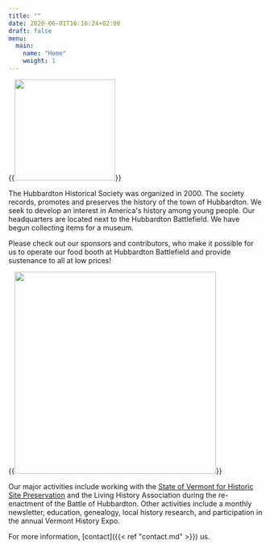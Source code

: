 ```yaml
---
title: ""
date: 2020-06-01T16:16:24+02:00
draft: false
menu:
  main:
    name: "Home"
    weight: 1
---
```


{{<image float="right" width="200px"  src="img/logo.svg" >}}

The Hubbardton Historical Society was organized in 2000. The society records, promotes and preserves the history of the town of Hubbardton. We seek to develop an interest in America's history among young people.  Our headquarters are located next to the Hubbardton Battlefield. We have begun collecting items for a museum.  

Please check out our sponsors and contributors, who make it possible for us to operate our food booth at Hubbardton Battlefield and provide sustenance to all at low prices!

{{<image float="left" width="400px" frame="true" caption="View of Hubbardton" src="img/banner.png" >}}

Our major activities include working with the [State of Vermont for Historic Site Preservation](https://historicsites.vermont.gov/) and the Living History Association during the re-enactment of the Battle of Hubbardton. Other activities include a monthly newsletter, education, genealogy, local history research, and participation in the annual Vermont History Expo.

For more information, [contact]({{< ref "contact.md" >}}) us.
